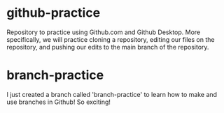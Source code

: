 # github-practice
Repository to practice using Github.com and Github Desktop. More specifically, we will practice cloning a repository, editing our files on the repository, and pushing our edits to the main branch of the repository.


# branch-practice
I just created a branch called 'branch-practice' to learn how to make and use branches in Github! So exciting!